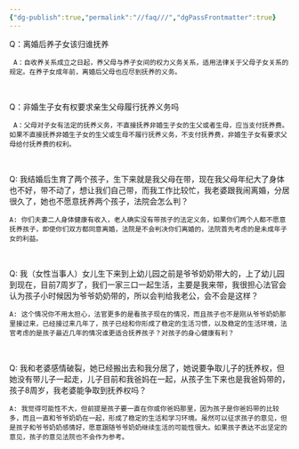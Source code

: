 ```yaml
---
{"dg-publish":true,"permalink":"//faq///","dgPassFrontmatter":true}
---
```



Q：离婚后养子女该归谁抚养

	 A：自收养关系成立之日起，养父母与养子女间的权力义务关系，适用法律关于父母子女关系的规定。在养子女成年前，离婚后父母也应尽到抚养的义务。

‍

Q：非婚生子女有权要求亲生父母履行抚养义务吗

	 A：父母对子女有法定的抚养义务，不直接抚养非婚生子女的生父或者生母，应当支付抚养费。如果不直接抚养非婚生子女的生父或生母不履行抚养义务，不支付抚养费，非婚生子女有要求父母给付抚养费的权利。

‍

Q: 我结婚后生育了两个孩子，生下来就是我父母在带，现在我父母年纪大了身体也不好，带不动了，想让我们自己带，而我工作比较忙，我老婆跟我闹离婚，分居很久了，她也不愿意抚养两个孩子，法院会怎么判？

	A: 你们夫妻二人身体健康有收入，老人确实没有带孩子的法定义务，如果你们两个人都不愿意抚养孩子，即使你们双方都同意离婚，法院是不会判决你们离婚的，法院首先考虑的是未成年子女的利益。

‍

Q: 我（女性当事人）女儿生下来到上幼儿园之前是爷爷奶奶带大的，上了幼儿园到现在，目前7周岁了，我们一家三口一起生活，主要是我来带，我很担心法官会认为孩子小时候因为爷爷奶奶带的，所以会判给我老公，会不会是这样？

	A: 这个情况你不用太担心，法官更多的是看孩子现在的情况，而且孩子也不是刚从爷爷奶奶那里接过来，已经接过来几年了，孩子已经和你形成了稳定的生活习惯，以及稳定的生活环境，法官考虑的是孩子最近几年的情况谁更适合抚养孩子？对孩子的身心健康有利？

‍

Q: 我和老婆感情破裂，她已经搬出去和我分居了，她说要争取儿子的抚养权，但她没有带儿子一起走，儿子目前和我爸妈在一起，从孩子生下来也是我爸妈带的，孩子8周岁，我老婆能争取到抚养权吗？

	A: 我觉得可能性不大，但前提是孩子要一直在你或你爸妈那里，因为孩子是你爸妈带的比较多，而且一直和爷爷奶奶在一起，形成了稳定的生活和学习环境。虽然可以征求孩子的意见，但是孩子和爷爷奶奶感情好，愿意跟随爷爷奶奶继续生活的可能性很大。如果孩子表达不出坚定的意见，孩子的意见法院也不会作为参考。
